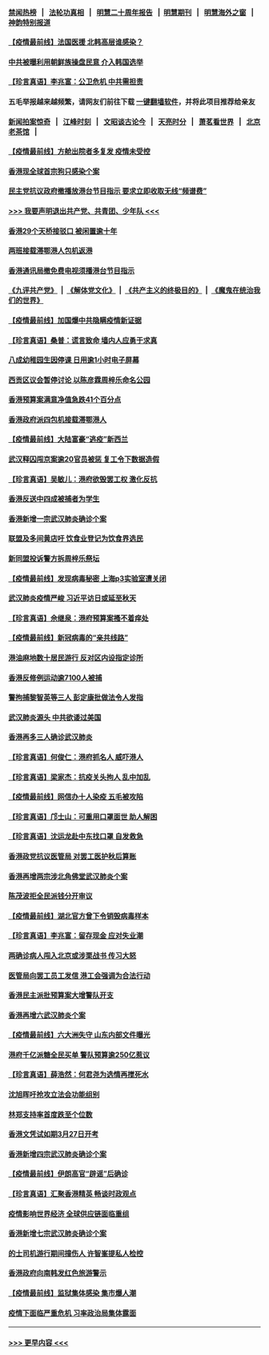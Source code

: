 #### [禁闻热榜](热点新闻.md?=0)  &nbsp;&nbsp;|&nbsp;&nbsp; [法轮功真相](https://github.com/gfw-breaker/truth/blob/master/README.md?=0) &nbsp;&nbsp;|&nbsp;&nbsp; [明慧二十周年报告](https://github.com/gfw-breaker/mh-reports/blob/master/README.md?=0) &nbsp;&nbsp;|&nbsp;&nbsp;[明慧期刊](https://github.com/gfw-breaker/mh-qikan) &nbsp;&nbsp;|&nbsp;&nbsp; [明慧海外之窗](https://github.com/gfw-breaker/mh-news/blob/master/README.md?=0) &nbsp;&nbsp;|&nbsp;&nbsp; [神韵特别报道](https://github.com/gfw-breaker/mh-news/blob/master/shenyun.md?=0)
#### [【疫情最前线】法国医援 北韩高层谁感染？](../pages/nsc415/n11920850.md?t=03071502) 
#### [中共被曝利用朝鲜族操盘民意 介入韩国选举](../pages/nsc415/n11921006.md?t=03071502) 
#### [【珍言真语】李兆富：公卫危机 中共需担责](../pages/nsc415/n11920422.md?t=03071502) 
#### 五毛举报越来越频繁，请网友们前往下载 [一键翻墙软件](https://github.com/gfw-breaker/ssr-accounts)，并将此项目推荐给亲友
#### [新闻拍案惊奇](https://github.com/gfw-breaker/banned-news/blob/master/pages/link4.md) &nbsp;&nbsp;|&nbsp;&nbsp; [江峰时刻](https://github.com/gfw-breaker/banned-news/blob/master/pages/link4.md) &nbsp;&nbsp;|&nbsp;&nbsp; [文昭谈古论今](https://github.com/gfw-breaker/banned-news/blob/master/pages/link4.md) &nbsp;&nbsp;|&nbsp;&nbsp; [天亮时分](https://github.com/gfw-breaker/banned-news/blob/master/pages/link4.md) &nbsp;&nbsp;|&nbsp;&nbsp; [萧茗看世界](https://github.com/gfw-breaker/banned-news/blob/master/pages/link4.md) &nbsp;&nbsp;|&nbsp;&nbsp; [北京老茶馆](https://github.com/gfw-breaker/banned-news/blob/master/pages/link4.md) &nbsp;&nbsp;|&nbsp;&nbsp; 
#### [【疫情最前线】方舱出院者多复发 疫情未受控](../pages/nsc415/n11918637.md?t=03071502) 
#### [香港现全球首宗狗只感染个案](../pages/nsc415/n11918710.md?t=03071502) 
#### [民主党抗议政府撤播放港台节目指示 要求立即收取无线“频谱费”](../pages/nsc415/n11918681.md?t=03071502) 
#### [>>> 我要声明退出共产党、共青团、少年队 <<<](https://github.com/begood0513/goodnews/blob/master/quit/letter.md) 
#### [香港29个天桥接驳口 被闲置逾十年](../pages/nsc415/n11918654.md?t=03071502) 
#### [两班接载滞鄂港人包机返港](../pages/nsc415/n11915855.md?t=03071502) 
#### [香港通讯局撤免费电视须播港台节目指示](../pages/nsc415/n11915831.md?t=03071502) 
#### [《九评共产党》](https://github.com/begood0513/9ping.md/blob/master/README.md) &nbsp;|&nbsp; [《解体党文化》](../../../../jtdwh.md/blob/master/README.md)  &nbsp;|&nbsp; [《共产主义的终极目的》](../../../../gczydzjmd.md/blob/master/README.md) &nbsp;|&nbsp; [《魔鬼在统治我们的世界》](../../../../mgztzwmdsj.md/blob/master/README.md) 
#### [【疫情最前线】加国爆中共隐瞒疫情新证据](../pages/nsc415/n11915482.md?t=03071502) 
#### [【珍言真语】桑普：谎言致命 墙内人应勇于求真](../pages/nsc415/n11915169.md?t=03071502) 
#### [八成幼稚园生因停课 日用逾1小时电子屏幕](../pages/nsc415/n11913263.md?t=03071502) 
#### [西贡区议会暂停讨论 以陈彦霖周梓乐命名公园](../pages/nsc415/n11913248.md?t=03071502) 
#### [香港预算案满意净值急跌41个百分点](../pages/nsc415/n11913236.md?t=03071502) 
#### [香港政府派四包机接载滞鄂港人](../pages/nsc415/n11913211.md?t=03071502) 
#### [【疫情最前线】大陆富豪“逃疫”新西兰](../pages/nsc415/n11913160.md?t=03071502) 
#### [武汉释囚闯京案逾20官员被惩 复工令下数据造假](../pages/nsc415/n11912743.md?t=03071502) 
#### [【珍言真语】吴敏儿：港府欲毁罢工权 激化反抗](../pages/nsc415/n11912457.md?t=03071502) 
#### [香港反送中四成被捕者为学生](../pages/nsc415/n11910730.md?t=03071502) 
#### [香港新增一宗武汉肺炎确诊个案](../pages/nsc415/n11910724.md?t=03071502) 
#### [联盟及多间黄店吁 饮食业登记为饮食界选民](../pages/nsc415/n11910718.md?t=03071502) 
#### [新同盟投诉警方拆周梓乐祭坛](../pages/nsc415/n11910707.md?t=03071502) 
#### [【疫情最前线】发现病毒秘密 上海p3实验室遭关闭](../pages/nsc415/n11910640.md?t=03071502) 
#### [武汉肺炎疫情严峻 习近平访日或延至秋天](../pages/nsc415/n11910570.md?t=03071502) 
#### [【珍言真语】佘继泉：港府预算案搔不着痒处](../pages/nsc415/n11910011.md?t=03071502) 
#### [【疫情最前线】新冠病毒的“亲共线路”](../pages/nsc415/n11907734.md?t=03071502) 
#### [港油麻地数十居民游行 反对区内设指定诊所](../pages/nsc415/n11907900.md?t=03071502) 
#### [香港反修例运动逾7100人被捕](../pages/nsc415/n11907922.md?t=03071502) 
#### [警拘捕黎智英等三人 彭定康批做法令人发指](../pages/nsc415/n11907905.md?t=03071502) 
#### [武汉肺炎源头 中共欲诿过美国](../pages/nsc415/n11907665.md?t=03071502) 
#### [香港再多三人确诊武汉肺炎](../pages/nsc415/n11907846.md?t=03071502) 
#### [【珍言真语】何俊仁：港府抓名人 威吓港人](../pages/nsc415/n11907561.md?t=03071502) 
#### [【珍言真语】梁家杰：抗疫关头拘人 乱中加乱](../pages/nsc415/n11907444.md?t=03071502) 
#### [【疫情最前线】网信办十人染疫 五毛被攻陷](../pages/nsc415/n11903757.md?t=03071502) 
#### [【珍言真语】邝士山：可重用口罩面世 助人解困](../pages/nsc415/n11903875.md?t=03071502) 
#### [【珍言真语】沈运龙赴中东找口罩 自发救急](../pages/nsc415/n11903291.md?t=03071502) 
#### [香港政党抗议医管局 对罢工医护秋后算账](../pages/nsc415/n11901746.md?t=03071502) 
#### [香港再增两宗涉北角佛堂武汉肺炎个案](../pages/nsc415/n11901737.md?t=03071502) 
#### [陈茂波拒全民派钱分开审议](../pages/nsc415/n11901672.md?t=03071502) 
#### [【疫情最前线】湖北官方曾下令销毁病毒样本](../pages/nsc415/n11901518.md?t=03071502) 
#### [【珍言真语】李兆富：留存现金 应对失业潮](../pages/nsc415/n11901448.md?t=03071502) 
#### [两确诊病人闯入北京或涉栗战书 传习大怒](../pages/nsc415/n11901180.md?t=03071502) 
#### [医管局向罢工员工发信 港工会强调为合法行动](../pages/nsc415/n11898870.md?t=03071502) 
#### [香港民主派批预算案大增警队开支](../pages/nsc415/n11898813.md?t=03071502) 
#### [香港再增六武汉肺炎个案](../pages/nsc415/n11898843.md?t=03071502) 
#### [【疫情最前线】六大洲失守 山东内部文件曝光](../pages/nsc415/n11898455.md?t=03071502) 
#### [港府千亿派糖全民买单 警队预算逾250亿惹议](../pages/nsc415/n11898608.md?t=03071502) 
#### [【珍言真语】薛浩然：何君尧为选情再搅死水](../pages/nsc415/n11898269.md?t=03071502) 
#### [沈旭晖吁抢攻立法会功能组别](../pages/nsc415/n11896084.md?t=03071502) 
#### [林郑支持率首度跌至个位数](../pages/nsc415/n11896058.md?t=03071502) 
#### [香港文凭试如期3月27日开考](../pages/nsc415/n11896055.md?t=03071502) 
#### [香港新增四宗武汉肺炎确诊个案](../pages/nsc415/n11896040.md?t=03071502) 
#### [【疫情最前线】伊朗高官“辟谣”后确诊](../pages/nsc415/n11895902.md?t=03071502) 
#### [【珍言真语】汇聚香港精英 畅谈时政观点](../pages/nsc415/n11895733.md?t=03071502) 
#### [疫情影响世界经济 全球供应链面临重组](../pages/nsc415/n11895634.md?t=03071502) 
#### [香港新增七宗武汉肺炎确诊个案](../pages/nsc415/n11893498.md?t=03071502) 
#### [的士司机游行期间撞伤人 许智峯提私人检控](../pages/nsc415/n11893483.md?t=03071502) 
#### [香港政府向南韩发红色旅游警示](../pages/nsc415/n11893398.md?t=03071502) 
#### [【疫情最前线】监狱集体感染 集市爆人潮](../pages/nsc415/n11893181.md?t=03071502) 
#### [疫情下面临严重危机  习率政治局集体露面](../pages/nsc415/n11893305.md?t=03071502) 

----
#### [ >>> 更早内容 <<< ](../indexes/nsc415-earlier.md)
